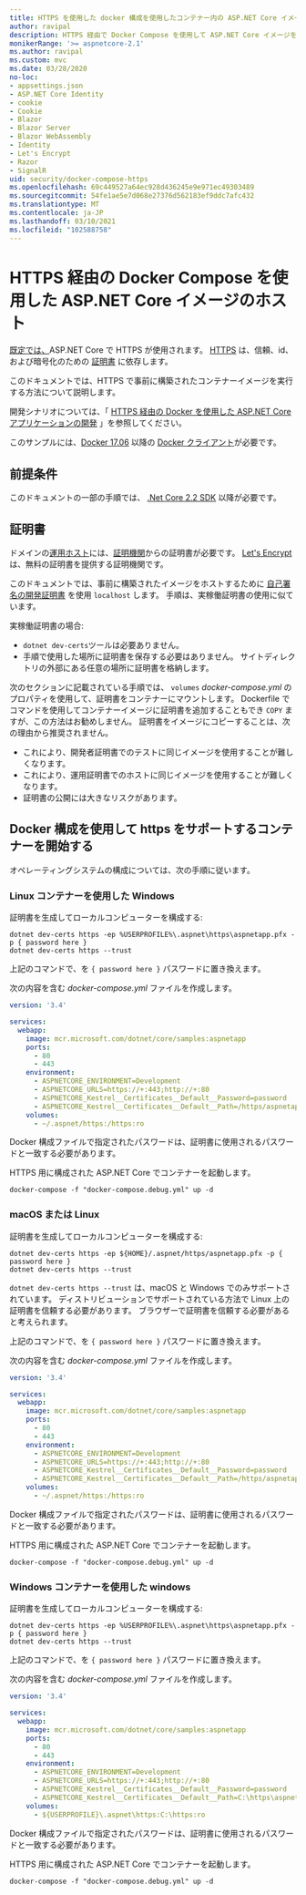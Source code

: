 ```yaml
---
title: HTTPS を使用した docker 構成を使用したコンテナー内の ASP.NET Core イメージのホスト
author: ravipal
description: HTTPS 経由で Docker Compose を使用して ASP.NET Core イメージをホストする方法について説明します。
monikerRange: '>= aspnetcore-2.1'
ms.author: ravipal
ms.custom: mvc
ms.date: 03/28/2020
no-loc:
- appsettings.json
- ASP.NET Core Identity
- cookie
- Cookie
- Blazor
- Blazor Server
- Blazor WebAssembly
- Identity
- Let's Encrypt
- Razor
- SignalR
uid: security/docker-compose-https
ms.openlocfilehash: 69c449527a64ec928d436245e9e971ec49303489
ms.sourcegitcommit: 54fe1ae5e7d068e27376d562183ef9ddc7afc432
ms.translationtype: MT
ms.contentlocale: ja-JP
ms.lasthandoff: 03/10/2021
ms.locfileid: "102588758"
---
```

# <a name="hosting-aspnet-core-images-with-docker-compose-over-https"></a>HTTPS 経由の Docker Compose を使用した ASP.NET Core イメージのホスト


[既定では、](./enforcing-ssl.md)ASP.NET Core で HTTPS が使用されます。 [HTTPS](https://en.wikipedia.org/wiki/HTTPS) は、信頼、id、および暗号化のための [証明書](https://en.wikipedia.org/wiki/Public_key_certificate) に依存します。

このドキュメントでは、HTTPS で事前に構築されたコンテナーイメージを実行する方法について説明します。

開発シナリオについては、「 [HTTPS 経由の Docker を使用した ASP.NET Core アプリケーションの開発](https://github.com/dotnet/dotnet-docker/blob/main/samples/run-aspnetcore-https-development.md) 」を参照してください。

このサンプルには、[Docker 17.06](https://docs.docker.com/release-notes/docker-ce) 以降の [Docker クライアント](https://www.docker.com/products/docker)が必要です。

## <a name="prerequisites"></a>前提条件

このドキュメントの一部の手順では、 [.Net Core 2.2 SDK](https://dotnet.microsoft.com/download) 以降が必要です。

## <a name="certificates"></a>証明書

ドメインの[運用ホスト](https://blogs.msdn.microsoft.com/webdev/2017/11/29/configuring-https-in-asp-net-core-across-different-platforms/)には、[証明機関](https://wikipedia.org/wiki/Certificate_authority)からの証明書が必要です。 [Let's Encrypt](https://letsencrypt.org/) は、無料の証明書を提供する証明機関です。

このドキュメントでは、事前に構築されたイメージをホストするために [自己署名の開発証明書](https://wikipedia.org/wiki/Self-signed_certificate) を使用 `localhost` します。 手順は、実稼働証明書の使用に似ています。

実稼働証明書の場合:

* `dotnet dev-certs`ツールは必要ありません。
* 手順で使用した場所に証明書を保存する必要はありません。 サイトディレクトリの外部にある任意の場所に証明書を格納します。

次のセクションに記載されている手順では、 `volumes` *docker-compose.yml* のプロパティを使用して、証明書をコンテナーにマウントします。 Dockerfile でコマンドを使用してコンテナーイメージに証明書を追加することもでき `COPY` ますが、この方法はお勧めしません。  証明書をイメージにコピーすることは、次の理由から推奨されません。

* これにより、開発者証明書でのテストに同じイメージを使用することが難しくなります。
* これにより、運用証明書でのホストに同じイメージを使用することが難しくなります。
* 証明書の公開には大きなリスクがあります。

## <a name="starting-a-container-with-https-support-using-docker-compose"></a>Docker 構成を使用して https をサポートするコンテナーを開始する

オペレーティングシステムの構成については、次の手順に従います。

### <a name="windows-using-linux-containers"></a>Linux コンテナーを使用した Windows

証明書を生成してローカルコンピューターを構成する:

```dotnetcli
dotnet dev-certs https -ep %USERPROFILE%\.aspnet\https\aspnetapp.pfx -p { password here }
dotnet dev-certs https --trust
```

上記のコマンドで、を `{ password here }` パスワードに置き換えます。

次の内容を含む _docker-compose.yml_ ファイルを作成します。

```yaml
version: '3.4'

services:
  webapp:
    image: mcr.microsoft.com/dotnet/core/samples:aspnetapp
    ports:
      - 80
      - 443
    environment:
      - ASPNETCORE_ENVIRONMENT=Development
      - ASPNETCORE_URLS=https://+:443;http://+:80
      - ASPNETCORE_Kestrel__Certificates__Default__Password=password
      - ASPNETCORE_Kestrel__Certificates__Default__Path=/https/aspnetapp.pfx
    volumes:
      - ~/.aspnet/https:/https:ro
```
Docker 構成ファイルで指定されたパスワードは、証明書に使用されるパスワードと一致する必要があります。

HTTPS 用に構成された ASP.NET Core でコンテナーを起動します。

```console
docker-compose -f "docker-compose.debug.yml" up -d
```

### <a name="macos-or-linux"></a>macOS または Linux

証明書を生成してローカルコンピューターを構成する:

```dotnetcli
dotnet dev-certs https -ep ${HOME}/.aspnet/https/aspnetapp.pfx -p { password here }
dotnet dev-certs https --trust
```

`dotnet dev-certs https --trust` は、macOS と Windows でのみサポートされています。 ディストリビューションでサポートされている方法で Linux 上の証明書を信頼する必要があります。 ブラウザーで証明書を信頼する必要があると考えられます。

上記のコマンドで、を `{ password here }` パスワードに置き換えます。

次の内容を含む _docker-compose.yml_ ファイルを作成します。

```yaml
version: '3.4'

services:
  webapp:
    image: mcr.microsoft.com/dotnet/core/samples:aspnetapp
    ports:
      - 80
      - 443
    environment:
      - ASPNETCORE_ENVIRONMENT=Development
      - ASPNETCORE_URLS=https://+:443;http://+:80
      - ASPNETCORE_Kestrel__Certificates__Default__Password=password
      - ASPNETCORE_Kestrel__Certificates__Default__Path=/https/aspnetapp.pfx
    volumes:
      - ~/.aspnet/https:/https:ro
```
Docker 構成ファイルで指定されたパスワードは、証明書に使用されるパスワードと一致する必要があります。

HTTPS 用に構成された ASP.NET Core でコンテナーを起動します。

```console
docker-compose -f "docker-compose.debug.yml" up -d
```

### <a name="windows-using-windows-containers"></a>Windows コンテナーを使用した windows

証明書を生成してローカルコンピューターを構成する:

```dotnetcli
dotnet dev-certs https -ep %USERPROFILE%\.aspnet\https\aspnetapp.pfx -p { password here }
dotnet dev-certs https --trust
```

上記のコマンドで、を `{ password here }` パスワードに置き換えます。

次の内容を含む _docker-compose.yml_ ファイルを作成します。

```yaml
version: '3.4'

services:
  webapp:
    image: mcr.microsoft.com/dotnet/core/samples:aspnetapp
    ports:
      - 80
      - 443
    environment:
      - ASPNETCORE_ENVIRONMENT=Development
      - ASPNETCORE_URLS=https://+:443;http://+:80
      - ASPNETCORE_Kestrel__Certificates__Default__Password=password
      - ASPNETCORE_Kestrel__Certificates__Default__Path=C:\https\aspnetapp.pfx
    volumes:
      - ${USERPROFILE}\.aspnet\https:C:\https:ro
```
Docker 構成ファイルで指定されたパスワードは、証明書に使用されるパスワードと一致する必要があります。

HTTPS 用に構成された ASP.NET Core でコンテナーを起動します。

```console
docker-compose -f "docker-compose.debug.yml" up -d
```
